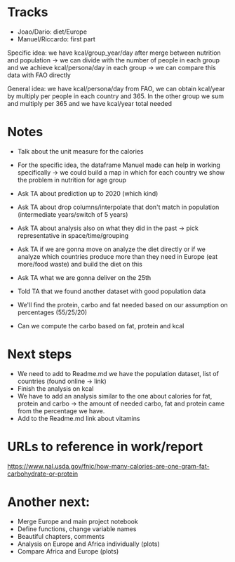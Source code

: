 # Tracks
* Joao/Dario: diet/Europe
* Manuel/Riccardo: first part

Specific idea: we have kcal/group_year/day after merge between nutrition and population -> we can divide with the number of people in each group
and we achieve kcal/persona/day in each group -> we can compare this data with FAO directly

General idea: we have kcal/persona/day from FAO, we can obtain kcal/year by multiply per people in each country and 365. In the other group
we sum and multiply per 365 and we have kcal/year total needed

# Notes
* Talk about the unit measure for the calories
* For the specific idea, the dataframe Manuel made can help in working specifically -> we could build a map in which for each country we show the problem in nutrition for age group

* Ask TA about prediction up to 2020 (which kind)
* Ask TA about drop columns/interpolate that don't match in population (intermediate years/switch of 5 years)
* Ask TA about analysis also on what they did in the past -> pick representative in space/time/grouping
* Ask TA if we are gonna move on analyze the diet directly or if we analyze which countries produce more than they need in Europe (eat more/food waste) and build the diet on this
* Ask TA what we are gonna deliver on the 25th 
* Told TA that we found another dataset with good population data
* We'll find the protein, carbo and fat needed based on our assumption on percentages (55/25/20)
* Can we compute the carbo based on fat, protein and kcal


# Next steps
* We need to add to Readme.md we have the population dataset, list of countries (found online -> link)
* Finish the analysis on kcal
* We have to add an analysis similar to the one about calories for fat, protein and carbo -> the amount of needed carbo, fat and protein came from the percentage we have.
* Add to the Readme.md link about vitamins

# URLs to reference in work/report
https://www.nal.usda.gov/fnic/how-many-calories-are-one-gram-fat-carbohydrate-or-protein 


# Another next:
- Merge Europe and main project notebook
- Define functions, change variable names
- Beautiful chapters, comments
- Analysis on Europe and Africa individually (plots)
- Compare Africa and Europe (plots)